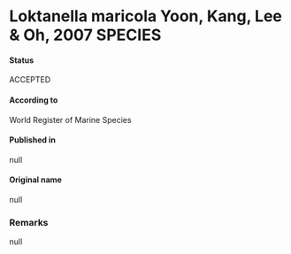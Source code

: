 Loktanella maricola Yoon, Kang, Lee & Oh, 2007 SPECIES
=======

#### Status
ACCEPTED

#### According to
World Register of Marine Species

#### Published in
null

#### Original name
null

### Remarks
null